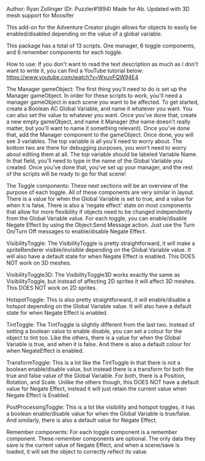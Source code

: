 Author: Ryan Zollinger (Dr. Puzzler#1894)
Made for Ab.
Updated with 3D mesh support for Moosifer

This add-on for the Adventure Creator plugin allows for objects to easily be enabled/disabled depending on the value of a global variable. 

This package has a total of 13 scripts. One manager, 6 toggle components, and 6 remember components for each toggle.

How to use:
If you don't want to read the text description as much as I don't want to write it, you can find a YouTube tutorial below:
https://www.youtube.com/watch?v=WxuvFQW94E4

The Manager gameObject:
The first thing you'll need to do is set up the Manager gameObject. In order for these scripts to work, you'll need a manager gameObject in each scene you want to be affected.
To get started, create a Boolean AC Global Variable, and name it whatever you want. You can also set the value to whatever you want.
Once you've done that, create a new empty gameObject, and name it Manager (the name doesn't really matter, but you'll want to name it something relevant). Once you've done that, add the Manager component to the gameObject. Once done, you will see 3 variables. The top variable is all you'll need to worry about. The bottom two are there for debugging purposes, you won't need to worry about editing them at all. The top variable should be labeled Variable Name. In that field, you'll need to type in the name of the Global Variable you created. Once you've done that, you've set up your manager, and the rest of the scripts will be ready to go for that scene!

The Toggle components:
These next sections will be an overview of the purpose of each toggle. All of these components are very similar in layout. There is a value for when the Global Variable is set to true, and a value for when it is false. There is also a 'negate effect' state on most components that allow for more flexibility if objects need to be changed independently from the Global Variable value. For each toggle, you can enable/disable Negate Effect by using the Object:Send Message action. Just use the Turn On/Turn Off messages to enable/disable Negate Effect.

VisibilityToggle:
The VisibilityToggle is pretty straightforward, it will make a spriteRenderer visible/invisible depending on the Global Variable value. It will also have a default state for when Negate Effect is enabled. This DOES NOT work on 3D meshes.

VisibilityToggle3D:
The VisibilityToggle3D works exactly the same as VisibilityToggle, but instead of affecting 2D sprites it will affect 3D meshes. This DOES NOT work on 2D sprites.

HotspotToggle:
This is also pretty straightforward, it will enable/disable a hotspot depending on the Global Variable value. It will also have a default state for when Negate Effect is enabled.

TintToggle:
The TintToggle is slightly different from the last two. Instead of setting a boolean value to enable disable, you can set a colour for the object to tint too. Like the others, there is a value for when the Global Variable is true, and when it is false. And there is also a default colour for when NegateEffect is enabled.

TransformToggle:
This is a lot like the TintToggle in that there is not a boolean enable/disable value, but instead there is a transform for both the true and false value of the Global Variable. For both, there is a Position, Rotation, and Scale. Unlike the others though, this DOES NOT have a default value for Negate Effect, instead it will just retain the current value when Negate Effect is Enabled.

PostProcessingToggle:
This is a lot like visibility and hotspot toggles, it has a boolean enable/disable value for when the Global Variable is true/false. And similarly, there is also a default value for Negate Effect.
 
Remember components:
For each toggle component is a remember component. These remember components are optional. The only data they save is the current value of Negate Effect, and when a scene/save is loaded, it will set the object to correctly reflect its value.